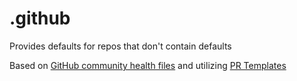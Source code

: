 # .github
Provides defaults for repos that don't contain defaults

Based on [GitHub community health files](https://docs.github.com/en/communities/setting-up-your-project-for-healthy-contributions/creating-a-default-community-health-file) and utilizing [PR Templates](https://docs.github.com/en/communities/using-templates-to-encourage-useful-issues-and-pull-requests/creating-a-pull-request-template-for-your-repository)

